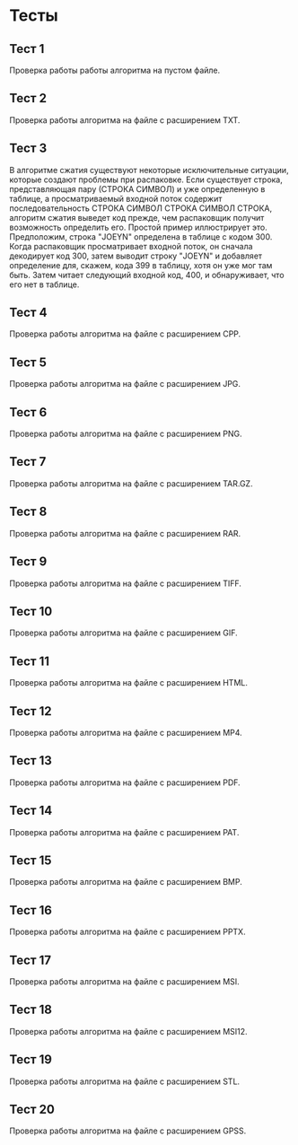 # Тесты

## Тест 1
Проверка работы работы алгоритма на пустом файле.

## Тест 2
Проверка работы алгоритма на файле с расширением TXT.

## Тест 3
В алгоритме сжатия существуют некоторые исключительные ситуации, которые создают проблемы при распаковке. Если существует строка, представляющая пару (СТРОКА СИМВОЛ) и уже определенную в таблице, а просматриваемый входной поток содержит последовательность СТРОКА СИМВОЛ СТРОКА СИМВОЛ СТРОКА, алгоритм сжатия выведет код прежде, чем распаковщик получит возможность определить его.
Простой пример иллюстрирует это. Предположим, строка "JOEYN" определена в таблице с кодом 300.
Когда распаковщик просматривает входной поток, он сначала декодирует код 300, затем выводит строку "JOEYN" и добавляет определение для, скажем, кода 399 в таблицу, хотя он уже мог там быть. Затем читает следующий входной код, 400, и обнаруживает, что его нет в таблице.

## Тест 4
Проверка работы алгоритма на файле с расширением CPP.

## Тест 5
Проверка работы алгоритма на файле с расширением JPG.

## Тест 6
Проверка работы алгоритма на файле с расширением PNG.

## Тест 7
Проверка работы алгоритма на файле с расширением TAR.GZ.

## Тест 8
Проверка работы алгоритма на файле с расширением RAR.

## Тест 9
Проверка работы алгоритма на файле с расширением TIFF.

## Тест 10
Проверка работы алгоритма на файле с расширением GIF.

## Тест 11
Проверка работы алгоритма на файле с расширением HTML.

## Тест 12
Проверка работы алгоритма на файле с расширением MP4.

## Тест 13
Проверка работы алгоритма на файле с расширением PDF.

## Тест 14
Проверка работы алгоритма на файле с расширением PAT.

## Тест 15
Проверка работы алгоритма на файле с расширением BMP.

## Тест 16
Проверка работы алгоритма на файле с расширением PPTX.

## Тест 17
Проверка работы алгоритма на файле с расширением MSI.

## Тест 18
Проверка работы алгоритма на файле с расширением MSI12.

## Тест 19
Проверка работы алгоритма на файле с расширением STL.

## Тест 20
Проверка работы алгоритма на файле с расширением GPSS.
